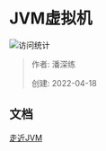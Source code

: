 # JVM虚拟机

![访问统计](https://visitor-badge.glitch.me/badge?page_id=senlypan.qa.04-jvm&left_color=blue&right_color=red)

> 作者: 潘深练
>
> 创建: 2022-04-18

## 文档 

[走近JVM](http://jvm.panshenlian.com/#/zh-cn/02-jvm)
 